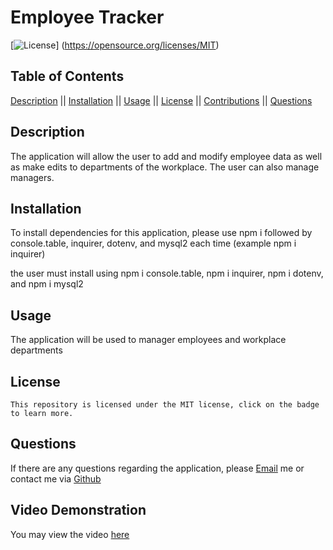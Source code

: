 # Employee Tracker

  [![License](https://img.shields.io/badge/License-MIT-blueviolet.svg)] (https://opensource.org/licenses/MIT)

  ## Table of Contents

  [Description](#description) || [Installation](#installation) || [Usage](#usage) || [License](#license) || [Contributions](#contributions) || [Questions](#questions)

  ## Description

  The application will allow the user to add and modify employee data as well as make edits to departments of the workplace. The user can also manage managers.

  ## Installation

  To install dependencies for this application, please use npm i followed by console.table, inquirer, dotenv, and mysql2 each time (example npm i inquirer)  
  
  the user must install using npm i console.table, npm i inquirer, npm i dotenv, and npm i mysql2

  ## Usage

  The application will be used to manager employees and workplace departments  

  ## License

    This repository is licensed under the MIT license, click on the badge to learn more.

  ## Questions

  If there are any questions regarding the application, please [Email](mailto:natoiodice@gmail.com) me or contact me via [Github](Tzuzu)

  ## Video Demonstration

  You may view the video [here](https://drive.google.com/file/d/1BRizF3e0p14_cw4X5nHPy2-31lDFq9nE/view?usp=sharing)
